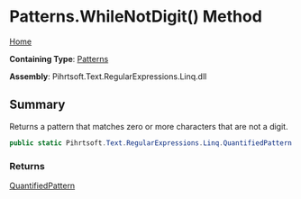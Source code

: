 # Patterns\.WhileNotDigit\(\) Method

[Home](../../../../../../README.md)

**Containing Type**: [Patterns](../README.md)

**Assembly**: Pihrtsoft\.Text\.RegularExpressions\.Linq\.dll

## Summary

Returns a pattern that matches zero or more characters that are not a digit\.

```csharp
public static Pihrtsoft.Text.RegularExpressions.Linq.QuantifiedPattern WhileNotDigit()
```

### Returns

[QuantifiedPattern](../../QuantifiedPattern/README.md)

